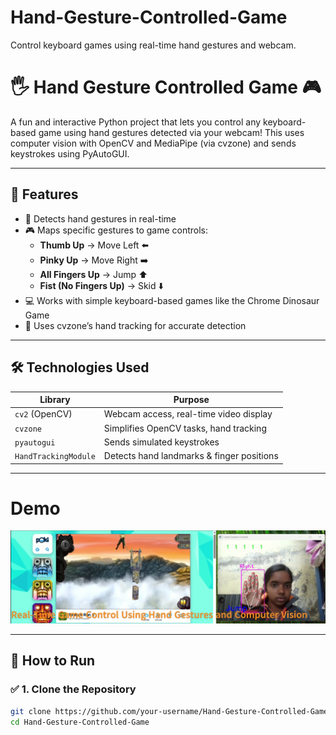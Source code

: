 # Hand-Gesture-Controlled-Game
Control keyboard games using real-time hand gestures and webcam.

# 🖐️ Hand Gesture Controlled Game 🎮

A fun and interactive Python project that lets you control any keyboard-based game using hand gestures detected via your webcam! This uses computer vision with OpenCV and MediaPipe (via cvzone) and sends keystrokes using PyAutoGUI.

---

## 🎯 Features

- 👋 Detects hand gestures in real-time
- 🎮 Maps specific gestures to game controls:
  - **Thumb Up** → Move Left ⬅️
  - **Pinky Up** → Move Right ➡️
  - **All Fingers Up** → Jump ⬆️
  - **Fist (No Fingers Up)** → Skid ⬇️
- 💻 Works with simple keyboard-based games like the Chrome Dinosaur Game
- 🧠 Uses cvzone’s hand tracking for accurate detection

---

## 🛠️ Technologies Used

| Library         | Purpose                                 |
|------------------|-----------------------------------------|
| `cv2` (OpenCV)   | Webcam access, real-time video display  |
| `cvzone`         | Simplifies OpenCV tasks, hand tracking  |
| `pyautogui`      | Sends simulated keystrokes              |
| `HandTrackingModule` | Detects hand landmarks & finger positions |

---
# Demo

<img src="output1.png" />

---

## 🚀 How to Run

### ✅ 1. Clone the Repository
```bash
git clone https://github.com/your-username/Hand-Gesture-Controlled-Game.git
cd Hand-Gesture-Controlled-Game

